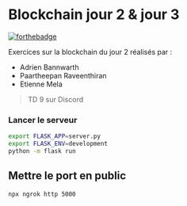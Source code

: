 # Blockchain jour 2 & jour 3

[![forthebadge](https://forthebadge.com/images/badges/60-percent-of-the-time-works-every-time.svg)](https://github.com/EtienneMela/Algo_IIM)

Exercices sur la blockchain du jour 2 réalisés par : 
- Adrien Bannwarth
- Paartheepan Raveenthiran
- Etienne Mela
> TD 9 sur Discord


### Lancer le serveur
```bash
export FLASK_APP=server.py
export FLASK_ENV=development
python -m flask run
```

## Mettre le port en public 
```bash
npx ngrok http 5000
```
